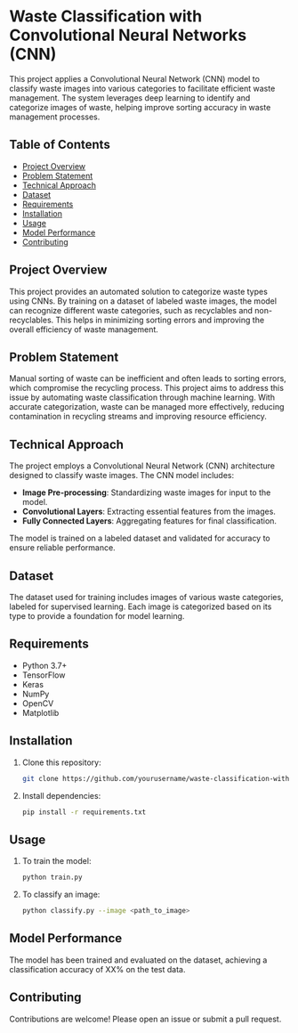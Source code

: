 # Waste Classification with Convolutional Neural Networks (CNN)

This project applies a Convolutional Neural Network (CNN) model to classify waste images into various categories to facilitate efficient waste management. The system leverages deep learning to identify and categorize images of waste, helping improve sorting accuracy in waste management processes.

## Table of Contents
- [Project Overview](#project-overview)
- [Problem Statement](#problem-statement)
- [Technical Approach](#technical-approach)
- [Dataset](#dataset)
- [Requirements](#requirements)
- [Installation](#installation)
- [Usage](#usage)
- [Model Performance](#model-performance)
- [Contributing](#contributing)


## Project Overview
This project provides an automated solution to categorize waste types using CNNs. By training on a dataset of labeled waste images, the model can recognize different waste categories, such as recyclables and non-recyclables. This helps in minimizing sorting errors and improving the overall efficiency of waste management.

## Problem Statement
Manual sorting of waste can be inefficient and often leads to sorting errors, which compromise the recycling process. This project aims to address this issue by automating waste classification through machine learning. With accurate categorization, waste can be managed more effectively, reducing contamination in recycling streams and improving resource efficiency.

## Technical Approach
The project employs a Convolutional Neural Network (CNN) architecture designed to classify waste images. The CNN model includes:
- **Image Pre-processing**: Standardizing waste images for input to the model.
- **Convolutional Layers**: Extracting essential features from the images.
- **Fully Connected Layers**: Aggregating features for final classification.

The model is trained on a labeled dataset and validated for accuracy to ensure reliable performance.

## Dataset
The dataset used for training includes images of various waste categories, labeled for supervised learning. Each image is categorized based on its type to provide a foundation for model learning.

## Requirements
- Python 3.7+
- TensorFlow
- Keras
- NumPy
- OpenCV
- Matplotlib

## Installation
1. Clone this repository:
    ```bash
    git clone https://github.com/yourusername/waste-classification-with-cnn.git
    ```
2. Install dependencies:
    ```bash
    pip install -r requirements.txt
    ```

## Usage
1. To train the model:
    ```bash
    python train.py
    ```
2. To classify an image:
    ```bash
    python classify.py --image <path_to_image>
    ```

## Model Performance
The model has been trained and evaluated on the dataset, achieving a classification accuracy of XX% on the test data.

## Contributing
Contributions are welcome! Please open an issue or submit a pull request.
